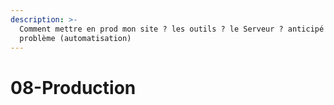 ```yaml
---
description: >-
  Comment mettre en prod mon site ? les outils ? le Serveur ? anticipé certain
  problème (automatisation)
---
```


# 08-Production



